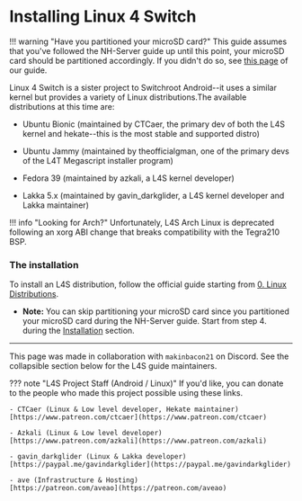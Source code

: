 # Installing Linux 4 Switch

!!! warning "Have you partitioned your microSD card?"
    This guide assumes that you've followed the NH-Server guide up until this point, your microSD card should be partitioned accordingly. If you didn't do so, see [this page](../user_guide/all/partitioning_sd_syscfw.md) of our guide.

Linux 4 Switch is a sister project to Switchroot Android--it uses a similar kernel but provides a variety of Linux distributions.The available distributions at this time are:

- Ubuntu Bionic (maintained by CTCaer, the primary dev of both the L4S kernel and hekate--this is the most stable and supported distro)

- Ubuntu Jammy (maintained by theofficialgman, one of the primary devs of the L4T Megascript installer program)

- Fedora 39 (maintained by azkali, a L4S kernel developer)

- Lakka 5.x (maintained by gavin_darkglider, a L4S kernel developer and Lakka maintainer)

!!! info "Looking for Arch?"
    Unfortunately, L4S Arch Linux is deprecated following an xorg ABI change that breaks compatibility with the Tegra210 BSP.


### **The installation**
To install an L4S distribution, follow the official guide starting from [0. Linux Distributions](https://wiki.switchroot.org/wiki/linux/linux-distributions).

- **Note:** You can skip partitioning your microSD card since you partitioned your microSD card during the NH-Server guide. Start from step 4. during the [Installation](https://wiki.switchroot.org/wiki/linux/linux-install-update-guide#installation) section.

-----    
    
This page was made in collaboration with `makinbacon21` on Discord. See the collapsible section below for the L4S guide maintainers.
    
??? note "L4S Project Staff (Android / Linux)"
    If you'd like, you can donate to the people who made this project possible using these links.

    - CTCaer (Linux & Low level developer, Hekate maintainer)
    [https://www.patreon.com/ctcaer](https://www.patreon.com/ctcaer)

    - Azkali (Linux & Low level developer)
    [https://www.patreon.com/azkali](https://www.patreon.com/azkali)

    - gavin_darkglider (Linux & Lakka developer)
    [https://paypal.me/gavindarkglider](https://paypal.me/gavindarkglider)

    - ave (Infrastructure & Hosting)
    [https://patreon.com/aveao](https://patreon.com/aveao)
